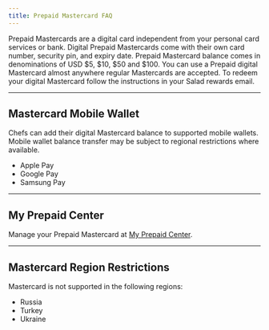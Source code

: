 ```yaml
---
title: Prepaid Mastercard FAQ
---
```


Prepaid Mastercards are a digital card independent from your personal card services or bank. Digital Prepaid Mastercards
come with their own card number, security pin, and expiry date. Prepaid Mastercard balance comes in denominations of USD
$5, $10, $50 and $100. You can use a Prepaid digital Mastercard almost anywhere regular Mastercards are accepted. To
redeem your digital Mastercard follow the instructions in your Salad rewards email.

---

## Mastercard Mobile Wallet

Chefs can add their digital Mastercard balance to supported mobile wallets. Mobile wallet balance transfer may be
subject to regional restrictions where available.

- Apple Pay
- Google Pay
- Samsung Pay

---

## My Prepaid Center

Manage your Prepaid Mastercard at [My Prepaid Center](https://myprepaidcenter.com/home).

---

## Mastercard Region Restrictions

Mastercard is not supported in the following regions:

- Russia
- Turkey
- Ukraine
